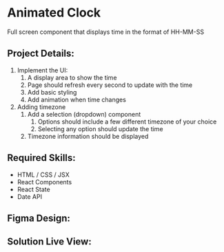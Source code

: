 # Animated Clock

Full screen component that displays time in the format of HH-MM-SS

## Project Details:

1. Implement the UI:
    1. A display area to show the time
    2. Page should refresh every second to update with the time
    3. Add basic styling
    4. Add animation when time changes
2. Adding timezone
   1. Add a selection (dropdown) component
      1. Options should include a few different timezone of your choice
      2. Selecting any option should update the time
   2. Timezone information should be displayed


## Required Skills:
* HTML / CSS / JSX
* React Components
* React State
* Date API

## Figma Design:

## Solution Live View:

